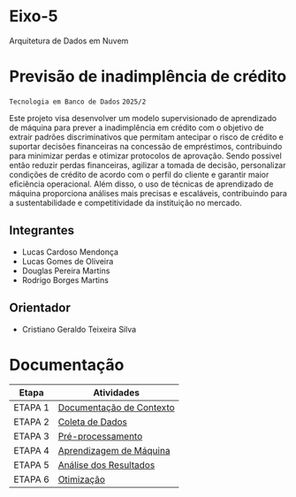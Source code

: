 # Eixo-5
Arquitetura de Dados em Nuvem

# Previsão de inadimplência de crédito

`Tecnologia em Banco de Dados`
`2025/2`

Este projeto visa desenvolver um modelo supervisionado de aprendizado de máquina para prever a inadimplência em crédito com o objetivo de extrair padrões discriminativos que permitam antecipar o risco de crédito e suportar decisões financeiras na concessão de empréstimos, contribuindo para minimizar perdas e otimizar protocolos de aprovação. Sendo possivel então reduzir perdas financeiras, agilizar a tomada de decisão, personalizar condições de crédito de acordo com o perfil do cliente e garantir maior eficiência operacional. Além disso, o uso de técnicas de aprendizado de máquina proporciona análises mais precisas e escaláveis, contribuindo para a sustentabilidade e competitividade da instituição no mercado.

## Integrantes
* Lucas Cardoso Mendonça
* Lucas Gomes de Oliveira  
* Douglas Pereira Martins
* Rodrigo Borges Martins


## Orientador
* Cristiano Geraldo Teixeira Silva 

# Documentação

| Etapa         | Atividades |
|  :----:   | ----------- |
| ETAPA 1        |[Documentação de Contexto](projeto/inicio_do_projeto.md) |
| ETAPA 2        |[Coleta de Dados](projeto/coleta_dados.md) |
| ETAPA 3        |[Pré-processamento](projeto/pre_processamento.md) |
| ETAPA 4        |[Aprendizagem de Máquina](projeto/aprendizado_maquina_rev.md)|
| ETAPA 5        |[Análise dos Resultados](projeto/analise_resultados.md) |
| ETAPA 6        |[Otimização](projeto/Otimizacao.md) |
